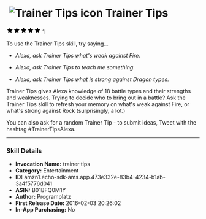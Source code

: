 # &nbsp;<img src="https://github.com/dale3h/alexa-skills-list/raw/master/skills/trainer-tips/B01BFQ0M1Y/app_icon" alt="Trainer Tips icon" width="36"> Trainer Tips
![5 stars](../../../images/ic_star_black_18dp_1x.png)![5 stars](../../../images/ic_star_black_18dp_1x.png)![5 stars](../../../images/ic_star_black_18dp_1x.png)![5 stars](../../../images/ic_star_black_18dp_1x.png)![5 stars](../../../images/ic_star_black_18dp_1x.png) 1

To use the Trainer Tips skill, try saying...

* *Alexa, ask Trainer Tips what's weak against Fire.*

* *Alexa, ask Trainer Tips to teach me something.*

* *Alexa, ask Trainer Tips what is strong against Dragon types.*

Trainer Tips gives Alexa knowledge of 18 battle types and their strengths and weaknesses. Trying to decide who to bring out in a battle? Ask the Trainer Tips skill to refresh your memory on what's weak against Fire, or what's strong against Rock (surprisingly, a lot.) 

You can also ask for a random Trainer Tip - to submit ideas, Tweet with the hashtag #TrainerTipsAlexa.

***

### Skill Details

* **Invocation Name:** trainer tips
* **Category:** Entertainment
* **ID:** amzn1.echo-sdk-ams.app.473e332e-83b4-4234-b1ab-3a4f5776d041
* **ASIN:** B01BFQ0M1Y
* **Author:** Programplatz
* **First Release Date:** 2016-02-03 20:26:02
* **In-App Purchasing:** No
